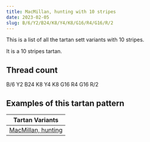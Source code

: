 ```yaml
---
title: MacMillan, hunting with 10 stripes
date: 2023-02-05
slug: B/6/Y2/B24/K8/Y4/K8/G16/R4/G16/R/2
---
```

This is a list of all the tartan sett variants with 10 stripes.

It is a 10 stripes tartan.


## Thread count
B/6 Y2 B24 K8 Y4 K8 G16 R4 G16 R/2

## Examples of this tartan pattern

| Tartan Variants |
|---------------|
| [MacMillan, hunting](/variants/b/6/y2/b24/k8/y4/k8/g16/r4/g16/r/2-b304080-g008000-k000000-rc00000-yf0c000)||

